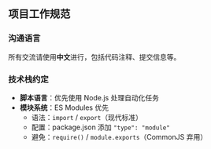 ## 项目工作规范

### 沟通语言

所有交流请使用**中文**进行，包括代码注释、提交信息等。

### 技术栈约定

- **脚本语言**：优先使用 Node.js 处理自动化任务
- **模块系统**：ES Modules 优先
  - 语法：`import` / `export`（现代标准）
  - 配置：package.json 添加 `"type": "module"`
  - 避免：`require()` / `module.exports`（CommonJS 弃用）
